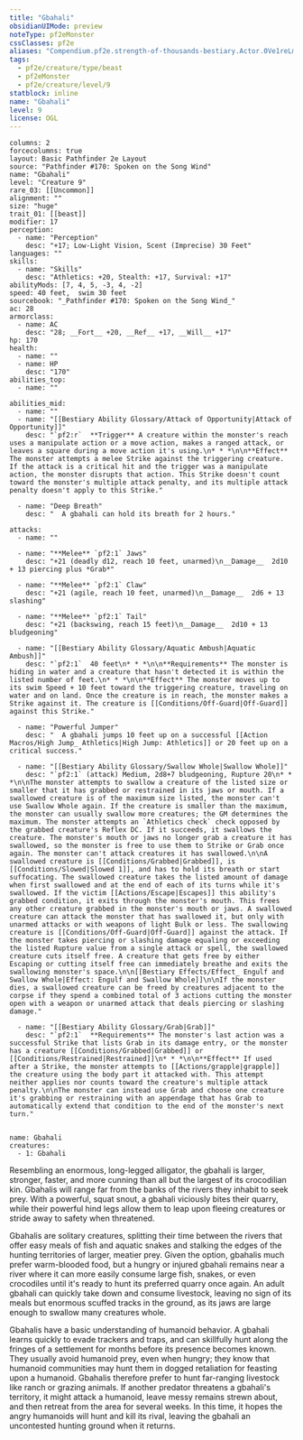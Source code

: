 ```yaml
---
title: "Gbahali"
obsidianUIMode: preview
noteType: pf2eMonster
cssClasses: pf2e
aliases: "Compendium.pf2e.strength-of-thousands-bestiary.Actor.0Ve1reLmo36JXnCT" 
tags:
  - pf2e/creature/type/beast
  - pf2eMonster
  - pf2e/creature/level/9
statblock: inline
name: "Gbahali"
level: 9
license: OGL
---
```


```statblock
columns: 2
forcecolumns: true
layout: Basic Pathfinder 2e Layout
source: "Pathfinder #170: Spoken on the Song Wind"
name: "Gbahali"
level: "Creature 9"
rare_03: [[Uncommon]]
alignment: ""
size: "huge"
trait_01: [[beast]]
modifier: 17
perception:
  - name: "Perception"
    desc: "+17; Low-Light Vision, Scent (Imprecise) 30 Feet"
languages: ""
skills:
  - name: "Skills"
    desc: "Athletics: +20, Stealth: +17, Survival: +17"
abilityMods: [7, 4, 5, -3, 4, -2]
speed: 40 feet,  swim 30 feet
sourcebook: "_Pathfinder #170: Spoken on the Song Wind_"
ac: 28
armorclass:
  - name: AC
    desc: "28; __Fort__ +20, __Ref__ +17, __Will__ +17"
hp: 170
health:
  - name: ""
  - name: HP
    desc: "170"
abilities_top:
  - name: ""

abilities_mid:
  - name: ""
  - name: "[[Bestiary Ability Glossary/Attack of Opportunity|Attack of Opportunity]]"
    desc: "`pf2:r`  **Trigger** A creature within the monster's reach uses a manipulate action or a move action, makes a ranged attack, or leaves a square during a move action it's using.\n* * *\n\n**Effect** The monster attempts a melee Strike against the triggering creature. If the attack is a critical hit and the trigger was a manipulate action, the monster disrupts that action. This Strike doesn't count toward the monster's multiple attack penalty, and its multiple attack penalty doesn't apply to this Strike."

  - name: "Deep Breath"
    desc: "  A gbahali can hold its breath for 2 hours."

attacks:
  - name: ""

  - name: "**Melee** `pf2:1` Jaws"
    desc: "+21 (deadly d12, reach 10 feet, unarmed)\n__Damage__  2d10 + 13 piercing plus *Grab*"

  - name: "**Melee** `pf2:1` Claw"
    desc: "+21 (agile, reach 10 feet, unarmed)\n__Damage__  2d6 + 13 slashing"

  - name: "**Melee** `pf2:1` Tail"
    desc: "+21 (backswing, reach 15 feet)\n__Damage__  2d10 + 13 bludgeoning"

  - name: "[[Bestiary Ability Glossary/Aquatic Ambush|Aquatic Ambush]]"
    desc: "`pf2:1`  40 feet\n* * *\n\n**Requirements** The monster is hiding in water and a creature that hasn't detected it is within the listed number of feet.\n* * *\n\n**Effect** The monster moves up to its swim Speed + 10 feet toward the triggering creature, traveling on water and on land. Once the creature is in reach, the monster makes a Strike against it. The creature is [[Conditions/Off-Guard|Off-Guard]] against this Strike."

  - name: "Powerful Jumper"
    desc: "  A gbahali jumps 10 feet up on a successful [[Action Macros/High Jump_ Athletics|High Jump: Athletics]] or 20 feet up on a critical success."

  - name: "[[Bestiary Ability Glossary/Swallow Whole|Swallow Whole]]"
    desc: "`pf2:1` (attack) Medium, 2d8+7 bludgeoning, Rupture 20\n* * *\n\nThe monster attempts to swallow a creature of the listed size or smaller that it has grabbed or restrained in its jaws or mouth. If a swallowed creature is of the maximum size listed, the monster can't use Swallow Whole again. If the creature is smaller than the maximum, the monster can usually swallow more creatures; the GM determines the maximum. The monster attempts an `Athletics check` check opposed by the grabbed creature's Reflex DC. If it succeeds, it swallows the creature. The monster's mouth or jaws no longer grab a creature it has swallowed, so the monster is free to use them to Strike or Grab once again. The monster can't attack creatures it has swallowed.\n\nA swallowed creature is [[Conditions/Grabbed|Grabbed]], is [[Conditions/Slowed|Slowed 1]], and has to hold its breath or start suffocating. The swallowed creature takes the listed amount of damage when first swallowed and at the end of each of its turns while it's swallowed. If the victim [[Actions/Escape|Escapes]] this ability's grabbed condition, it exits through the monster's mouth. This frees any other creature grabbed in the monster's mouth or jaws. A swallowed creature can attack the monster that has swallowed it, but only with unarmed attacks or with weapons of light Bulk or less. The swallowing creature is [[Conditions/Off-Guard|Off-Guard]] against the attack. If the monster takes piercing or slashing damage equaling or exceeding the listed Rupture value from a single attack or spell, the swallowed creature cuts itself free. A creature that gets free by either Escaping or cutting itself free can immediately breathe and exits the swallowing monster's space.\n\n[[Bestiary Effects/Effect_ Engulf and Swallow Whole|Effect: Engulf and Swallow Whole]]\n\nIf the monster dies, a swallowed creature can be freed by creatures adjacent to the corpse if they spend a combined total of 3 actions cutting the monster open with a weapon or unarmed attack that deals piercing or slashing damage."

  - name: "[[Bestiary Ability Glossary/Grab|Grab]]"
    desc: "`pf2:1`  **Requirements** The monster's last action was a successful Strike that lists Grab in its damage entry, or the monster has a creature [[Conditions/Grabbed|Grabbed]] or [[Conditions/Restrained|Restrained]]\n* * *\n\n**Effect** If used after a Strike, the monster attempts to [[Actions/grapple|grapple]] the creature using the body part it attacked with. This attempt neither applies nor counts toward the creature's multiple attack penalty.\n\nThe monster can instead use Grab and choose one creature it's grabbing or restraining with an appendage that has Grab to automatically extend that condition to the end of the monster's next turn."
 
```

```encounter-table
name: Gbahali
creatures:
  - 1: Gbahali
```



Resembling an enormous, long-legged alligator, the gbahali is larger, stronger, faster, and more cunning than all but the largest of its crocodilian kin. Gbahalis will range far from the banks of the rivers they inhabit to seek prey. With a powerful, squat snout, a gbahali viciously bites their quarry, while their powerful hind legs allow them to leap upon fleeing creatures or stride away to safety when threatened.

Gbahalis are solitary creatures, splitting their time between the rivers that offer easy meals of fish and aquatic snakes and stalking the edges of the hunting territories of larger, meatier prey. Given the option, gbahalis much prefer warm-blooded food, but a hungry or injured gbahali remains near a river where it can more easily consume large fish, snakes, or even crocodiles until it's ready to hunt its preferred quarry once again. An adult gbahali can quickly take down and consume livestock, leaving no sign of its meals but enormous scuffed tracks in the ground, as its jaws are large enough to swallow many creatures whole.

Gbahalis have a basic understanding of humanoid behavior. A gbahali learns quickly to evade trackers and traps, and can skillfully hunt along the fringes of a settlement for months before its presence becomes known. They usually avoid humanoid prey, even when hungry; they know that humanoid communities may hunt them in dogged retaliation for feasting upon a humanoid. Gbahalis therefore prefer to hunt far-ranging livestock like ranch or grazing animals. If another predator threatens a gbahali's territory, it might attack a humanoid, leave messy remains strewn about, and then retreat from the area for several weeks. In this time, it hopes the angry humanoids will hunt and kill its rival, leaving the gbahali an uncontested hunting ground when it returns.
